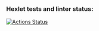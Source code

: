 ### Hexlet tests and linter status:
[![Actions Status](https://github.com/MenzurenkoKirill/java-project-72/actions/workflows/hexlet-check.yml/badge.svg)](https://github.com/MenzurenkoKirill/java-project-72/actions)